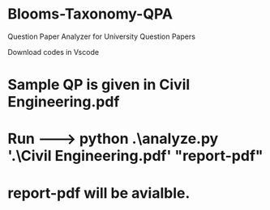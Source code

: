 # Blooms-Taxonomy-QPA
Question Paper Analyzer for University Question Papers 

Download codes in Vscode

# Sample QP is given in Civil Engineering.pdf 
# Run ---> python .\analyze.py '.\Civil Engineering.pdf' "report-pdf"
# report-pdf will be avialble.


